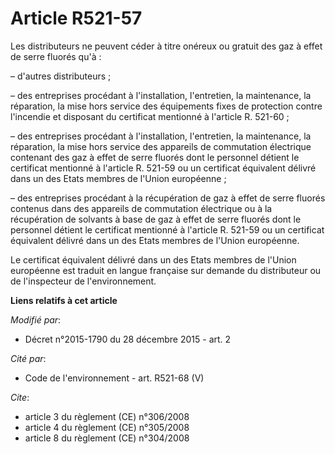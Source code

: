 # Article R521-57

Les distributeurs ne peuvent céder à titre onéreux ou gratuit des gaz à effet de serre fluorés qu'à :

– d'autres distributeurs ;

– des entreprises procédant à l'installation, l'entretien, la maintenance, la réparation, la mise hors service des
équipements fixes de protection contre l'incendie et disposant du certificat mentionné à l'article R. 521-60 ;

– des entreprises procédant à l'installation, l'entretien, la maintenance, la réparation, la mise hors service des appareils
de commutation électrique contenant des gaz à effet de serre fluorés dont le personnel détient le certificat mentionné à
l'article R. 521-59 ou un certificat équivalent délivré dans un des Etats membres de l'Union européenne ;

– des entreprises procédant à la récupération de gaz à effet de serre fluorés contenus dans des appareils de commutation
électrique ou à la récupération de solvants à base de gaz à effet de serre fluorés dont le personnel détient le certificat
mentionné à l'article R. 521-59 ou un certificat équivalent délivré dans un des Etats membres de l'Union européenne.

Le certificat équivalent délivré dans un des Etats membres de l'Union européenne est traduit en langue française sur demande
du distributeur ou de l'inspecteur de l'environnement.

**Liens relatifs à cet article**

_Modifié par_:

  - Décret n°2015-1790 du 28 décembre 2015 - art. 2

_Cité par_:

  - Code de l'environnement - art. R521-68 (V)

_Cite_:

  - article 3 du règlement (CE) n°306/2008
  - article 4 du règlement (CE) n°305/2008
  - article 8 du règlement (CE) n°304/2008
